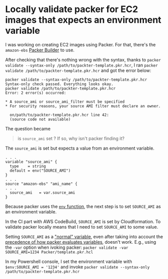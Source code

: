 # Locally validate packer for EC2 images that expects an environment variable

I was working on creating EC2 images using Packer.
For that, there's the `amazon-ebs` [Packer Builder](https://www.packer.io/plugins/builders/amazon/ebs) to use.

After checking that there's nothing wrong with the syntax,
thanks to `packer validate --syntax-only /path/to/packter-template.pkr.hcr`,
I ran `packer validate /path/to/packter-template.pkr.hcr` and got the error below:

```text
packer validate --syntax-only /path/to/packter-template.pkr.hcr
Syntax-only check passed. Everything looks okay.
packer validate /path/to/packter-template.pkr.hcr
Error: 2 error(s) occurred:

* A source_ami or source_ami_filter must be specified
* For security reasons, your source AMI filter must declare an owner.

  on/path/to/packter-template.pkr.hcr line 42:
  (source code not available)
```

The question became
> is `source_ami` set ? If so, why isn't packer finding it?

The `source_ami` is set but expects a value from an environment variable.

```hcl
. . .
variable "source_ami" {
  type    = string
  default = env("SOURCE_AMI")
}
. . .
source "amazon-ebs" "ami_name" {
. . .
  source_ami   = var.source_ami
}
```

Because packer uses the [`env` function](https://www.packer.io/docs/templates/hcl_templates/functions/contextual/env),
the next step is to set `SOURCE_AMI` as an environment variable.

In the CI part with AWS CodeBuild, `SOURCE_AMI` is set by Cloudformation.
To validate packer locally means that I need to set `SOURCE_AMI` to some value.

Setting `SOURCE_AMI` as a ["normal" variable](https://www.packer.io/docs/templates/hcl_templates/variables#a-variable-value-must-be-known),
even after taking into account the [precedence of how packer evaluates variables](https://www.packer.io/docs/templates/hcl_templates/variables#variable-definition-precedence), doesn't work.
E.g., using the `-var` option when ivoking packer:  `packer validate -var SOURCE_AMI=1234 Packer/template.pkr.hcl`

In my Powershell console, I set the environment variable with
`$env:SOURCE_AMI = '1234'`
and
invoke `packer validate --syntax-only /path/to/packter-template.pkr.hcr`
